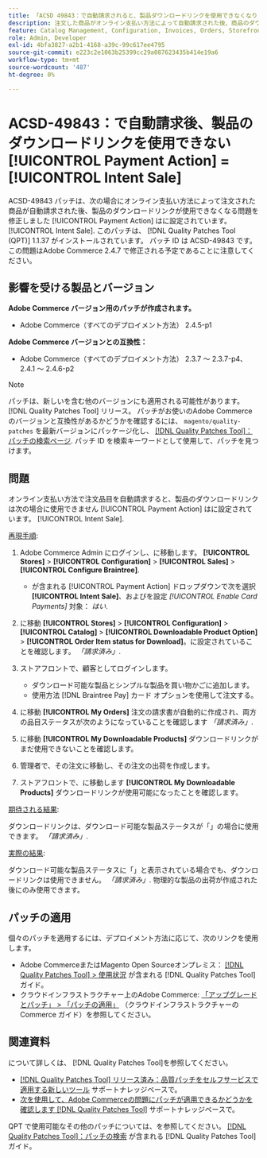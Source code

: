 ```yaml
---
title: 「ACSD 49843：で自動請求されると、製品ダウンロードリンクを使用できなくなります [!UICONTROL Payment Action] = [!UICONTROL Intent Sale]'
description: 注文した商品がオンライン支払い方法によって自動請求された後、商品のダウンロードリンクが利用できなくなるAdobe Commerceの問題を修正するために、ACSD-49843 パッチを適用してください。 [!UICONTROL Payment Action] はに設定されています。 [!UICONTROL Intent Sale].
feature: Catalog Management, Configuration, Invoices, Orders, Storefront
role: Admin, Developer
exl-id: 4bfa3827-a2b1-4168-a39c-99c617ee4795
source-git-commit: e223c2e1063b25399cc29a087623435b414e19a6
workflow-type: tm+mt
source-wordcount: '487'
ht-degree: 0%

---
```


# ACSD-49843：で自動請求後、製品のダウンロードリンクを使用できない [!UICONTROL Payment Action] = [!UICONTROL Intent Sale]

ACSD-49843 パッチは、次の場合にオンライン支払い方法によって注文された商品が自動請求された後、製品のダウンロードリンクが使用できなくなる問題を修正しました [!UICONTROL Payment Action] はに設定されています。 [!UICONTROL Intent Sale]. このパッチは、 [!DNL Quality Patches Tool (QPT)] 1.1.37 がインストールされています。 パッチ ID は ACSD-49843 です。 この問題はAdobe Commerce 2.4.7 で修正される予定であることに注意してください。

## 影響を受ける製品とバージョン

**Adobe Commerce バージョン用のパッチが作成されます。**

* Adobe Commerce（すべてのデプロイメント方法） 2.4.5-p1

**Adobe Commerce バージョンとの互換性：**

* Adobe Commerce（すべてのデプロイメント方法） 2.3.7 ～ 2.3.7-p4、2.4.1 ～ 2.4.6-p2

>[!NOTE]
>
>パッチは、新しいを含む他のバージョンにも適用される可能性があります。 [!DNL Quality Patches Tool] リリース。 パッチがお使いのAdobe Commerceのバージョンと互換性があるかどうかを確認するには、 `magento/quality-patches` を最新バージョンにパッケージ化し、 [[!DNL Quality Patches Tool]：パッチの検索ページ](https://experienceleague.adobe.com/tools/commerce-quality-patches/index.html). パッチ ID を検索キーワードとして使用して、パッチを見つけます。

## 問題

オンライン支払い方法で注文品目を自動請求すると、製品のダウンロードリンクは次の場合に使用できません [!UICONTROL Payment Action] はに設定されています。 [!UICONTROL Intent Sale].

<u>再現手順</u>:

1. Adobe Commerce Admin にログインし、に移動します。 **[!UICONTROL Stores]** > **[!UICONTROL Configuration]** > **[!UICONTROL Sales]** > **[!UICONTROL Configure Braintree]**.

   * が含まれる [!UICONTROL Payment Action] ドロップダウンで次を選択 **[!UICONTROL Intent Sale]**、およびを設定 *[!UICONTROL Enable Card Payments]* 対象： *はい*.

1. に移動 **[!UICONTROL Stores]** > **[!UICONTROL Configuration]** > **[!UICONTROL Catalog]** > **[!UICONTROL Downloadable Product Option]** > **[!UICONTROL Order Item status for Download]**。に設定されていることを確認します。 *「請求済み」*.
1. ストアフロントで、顧客としてログインします。

   * ダウンロード可能な製品とシンプルな製品を買い物かごに追加します。
   * 使用方法 [!DNL Braintree Pay] カード オプションを使用して注文する。

1. に移動 **[!UICONTROL My Orders]** 注文の請求書が自動的に作成され、両方の品目ステータスが次のようになっていることを確認します *「請求済み」*.
1. に移動 **[!UICONTROL My Downloadable Products]** ダウンロードリンクがまだ使用できないことを確認します。
1. 管理者で、その注文に移動し、その注文の出荷を作成します。
1. ストアフロントで、に移動します **[!UICONTROL My Downloadable Products]** ダウンロードリンクが使用可能になったことを確認します。

<u>期待される結果</u>:

ダウンロードリンクは、ダウンロード可能な製品ステータスが「」の場合に使用できます。 *「請求済み」*.

<u>実際の結果</u>:

ダウンロード可能な製品ステータスに「」と表示されている場合でも、ダウンロードリンクは使用できません。 *「請求済み」*. 物理的な製品の出荷が作成された後にのみ使用できます。

## パッチの適用

個々のパッチを適用するには、デプロイメント方法に応じて、次のリンクを使用します。

* Adobe CommerceまたはMagento Open Sourceオンプレミス： [[!DNL Quality Patches Tool] > 使用状況](https://experienceleague.adobe.com/docs/commerce-operations/tools/quality-patches-tool/usage.html) が含まれる [!DNL Quality Patches Tool] ガイド。
* クラウドインフラストラクチャー上のAdobe Commerce: [「アップグレードとパッチ」 > 「パッチの適用」](https://experienceleague.adobe.com/docs/commerce-cloud-service/user-guide/develop/upgrade/apply-patches.html) （クラウドインフラストラクチャーのCommerce ガイド）を参照してください。

## 関連資料

について詳しくは、 [!DNL Quality Patches Tool]を参照してください。

* [[!DNL Quality Patches Tool] リリース済み：品質パッチをセルフサービスで適用する新しいツール](/help/announcements/adobe-commerce-announcements/magento-quality-patches-released-new-tool-to-self-serve-quality-patches.md) サポートナレッジベースで。
* [次を使用して、Adobe Commerceの問題にパッチが適用できるかどうかを確認します [!DNL Quality Patches Tool]](/help/support-tools/patches-available-in-qpt-tool/check-patch-for-magento-issue-with-magento-quality-patches.md) サポートナレッジベースで。

QPT で使用可能なその他のパッチについては、を参照してください。 [[!DNL Quality Patches Tool]：パッチの検索](https://experienceleague.adobe.com/tools/commerce-quality-patches/index.html) が含まれる [!DNL Quality Patches Tool] ガイド。
